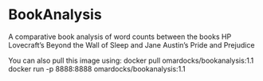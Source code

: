 # BookAnalysis
A comparative book analysis of word counts between the books HP Lovecraft’s Beyond the Wall of Sleep and Jane Austin’s Pride and Prejudice

You can also pull this image using: 
docker pull omardocks/bookanalysis:1.1
docker run -p 8888:8888 omardocks/bookanalysis:1.1
